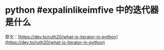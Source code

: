 # python #expalinlikeimfive 中的迭代器是什么

原文：[https://dev.to/ruth20/what-is-iterator-in-python](https://dev.to/ruth20/what-is-iterator-in-python)